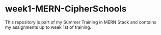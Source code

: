 # week1-MERN-CipherSchools
This repository is part of my Summer Training in MERN Stack and contains my assignments up to week 1st of training.
